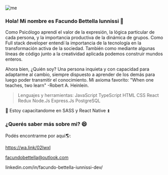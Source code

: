    ![me](https://media.giphy.com/media/m5oQabBdoOye4/giphy.gif)

### Hola! Mi nombre es Facundo Bettella Iunnissi 👋

Como Psicólogo aprendí el valor de la expresión, la lógica particular de cada persona, y la importancia productiva de la dinámica de grupos.
Como Full stack developer entendí la importancia de la tecnología en la transformación activa de la sociedad. También como mediante algunas líneas de código junto a la creatividad aplicada podemos construir mundos enteros.

Ahora bien, ¿Quién soy?
Una persona inquieta y con capacidad para adaptarme al cambio, siempre dispuesto a aprender de los demás para luego poder transmitir el conocimiento.
Mi axioma favorito: "When one teaches, two learn" -Robert A. Heinlein.


> Lenguajes y herramientas: 
JavaScript 
TypeScript 
HTML 
CSS 
React 
Redux Node.Js 
Express.Js 
PostgreSQL 

🌱 Estoy capacitandome en SASS y React Native ⏫


### ¿Querés saber más sobre mi? 😄

  Podés encontrarme por aquí🌎:

  https://wa.link/02lwxl

  facundobettella@outlook.com

  linkedin.com/in/facundo-bettella-iunnissi-dev/


